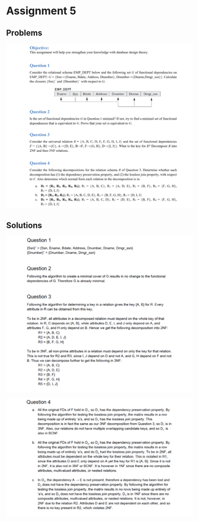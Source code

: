 # Assignment 5

## Problems

![cap](https://github.com/jasminecronin/database-management-systems/blob/master/Assignment%205/cap1.png)

## Solutions

![cap](https://github.com/jasminecronin/database-management-systems/blob/master/Assignment%205/sol1.png)

![cap](https://github.com/jasminecronin/database-management-systems/blob/master/Assignment%205/sol2.png)
 
